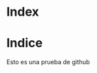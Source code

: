 # Index
<html>
<head>
<title>Indice</title>
</head>
<body>
<h1>Indice</h1>
<p>Esto es una prueba de github</p>



















</body>
</html>